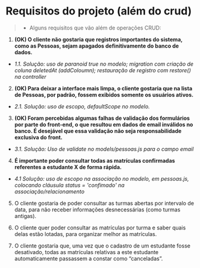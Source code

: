 # Requisitos do projeto (além do crud)

> - Alguns requisitos que vão além de operações CRUD:

1. **(OK) O cliente não gostaria que registros importantes do sistema, como as Pessoas, sejam apagados definitivamente do banco de dados.**
-   *1.1. Solução: uso de paranoid true no modelo; migration com criação de coluna deletedAt (addColoumn); restauração de registro com restore() na controller*

2. **(OK) Para deixar a interface mais limpa, o cliente gostaria que na lista de Pessoas, por padrão, fossem exibidos somente os usuários ativos.**
-   *2.1. Solução: uso de escopo, defaultScope no modelo.*

3. **(OK) Foram percebidas algumas falhas de validação dos formulários por parte do front-end, o que resultou em dados de email inválidos no banco. É desejável que essa validação não seja responsabilidade exclusiva do front.**
-   *3.1. Solução: Uso de validate no models/pessoas.js para o campo email*

4. **É importante poder consultar todas as matrículas confirmadas referentes a estudante X de forma rápida.**
-   *4.1 Solução: uso de escopo na associação no modelo, em pessoas.js, colocando cláusula status = 'confimado' na associação/relacionamento*

5. O cliente gostaria de poder consultar as turmas abertas por intervalo de data, para não receber informações desnecessárias (como turmas antigas).

6. O cliente quer poder consultar as matrículas por turma e saber quais delas estão lotadas, para organizar melhor as matrículas.

7. O cliente gostaria que, uma vez que o cadastro de um estudante fosse desativado, todas as matrículas relativas a este estudante automaticamente passassem a constar como “canceladas”.